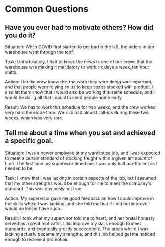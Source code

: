 # Common Questions

## Have you ever had to motivate others? How did you do it?

Situation: When COVID first started to get bad in the US, the orders in our warehouse went through the roof.

Task: Unfortunately, I had to break the news to one of our crews that the warehouse was making it mandatory to work six days a week, ten hour shifts.

Action: I let the crew know that the work they were doing was important, and that people were relying on us to keep stores stocked with product. I also let them know that I would also be working this same schedule, and I would be doing all that I could to send people home early.

Result: We had to work this schedule for two weeks, and the crew worked very hard the entire time. We also had almost call-ins during these two weeks, which was very rare.

## Tell me about a time when you set and achieved a specific goal.

Situation: I was a newer employee at my warehouse job, and I was expected to meet a certain standard of stocking freight within a given ammount of time. The first time my supervisor timed me, I was only half as efficient as I needed to be.

Task: I knew that I was lacking in certain aspects of the job, but I assumed that my other strengths would be enough for me to meet the company's standard. This was obviously not true.

Action: My supervisor gave me good feedback on how I could improve in the skills where I was lacking, and she told me that if I did not improve I would no longer have a job.

Result: I took what my supervisor told me to heart, and her brutal honesty served as a great motivator. I did improve my skills enough to meet standards, and eventually greatly succeeded it. The areas where I was lacking actually became my strengths, and this job helped get me noticed enough to recieve a promotion.


